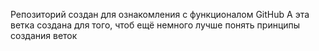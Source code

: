 Репозиторий создан для ознакомления с функционалом GitHub
А эта ветка создана для того, чтоб ещё немного лучше понять принципы создания веток
